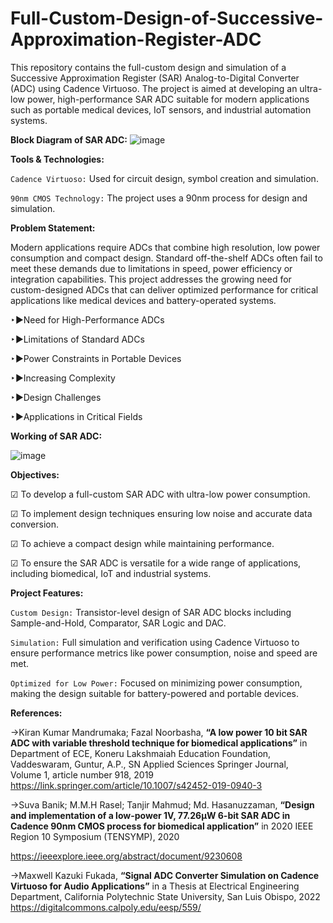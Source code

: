 # Full-Custom-Design-of-Successive-Approximation-Register-ADC

This repository contains the full-custom design and simulation of a Successive Approximation Register (SAR) Analog-to-Digital Converter (ADC) using Cadence Virtuoso. The project is aimed at developing an ultra-low power, high-performance SAR ADC suitable for modern applications such as portable medical devices, IoT sensors, and industrial automation systems.

**Block Diagram of SAR ADC:**
![image](https://github.com/user-attachments/assets/fc1916eb-bb52-4038-9324-4a95ff0f4090)

**Tools & Technologies:**

`Cadence Virtuoso:` Used for circuit design, symbol creation and simulation.

`90nm CMOS Technology:` The project uses a 90nm process for design and simulation.


**Problem Statement:**

Modern applications require ADCs that combine high resolution, low power consumption and compact design. Standard off-the-shelf ADCs often fail to meet these demands due to limitations in speed, power efficiency or integration capabilities. This project addresses the growing need for custom-designed ADCs that can deliver optimized performance for critical applications like medical devices and battery-operated systems.

‣►Need for High-Performance ADCs

‣►Limitations of Standard ADCs

‣►Power Constraints in Portable Devices

‣►Increasing Complexity

‣►Design Challenges

‣►Applications in Critical Fields


**Working of SAR ADC:**

![image](https://github.com/user-attachments/assets/8ab001c3-8481-45e8-85b0-e0040195601d)


**Objectives:**

☑  To develop a full-custom SAR ADC with ultra-low power consumption.

☑  To implement design techniques ensuring low noise and accurate data conversion.

☑  To achieve a compact design while maintaining performance.

☑  To ensure the SAR ADC is versatile for a wide range of applications, including biomedical, IoT and industrial systems.


**Project Features:**

`Custom Design:` Transistor-level design of SAR ADC blocks including Sample-and-Hold, Comparator, SAR Logic and DAC.

`Simulation:` Full simulation and verification using Cadence Virtuoso to ensure performance metrics like power consumption, noise and speed are met.

`Optimized for Low Power:` Focused on minimizing power consumption, making the design suitable for battery-powered and portable devices.

**References:**

→Kiran Kumar Mandrumaka; Fazal Noorbasha, **“A low power 10 bit SAR ADC with variable threshold technique for biomedical applications”** in Department of ECE, Koneru Lakshmaiah Education Foundation, Vaddeswaram, Guntur, A.P., SN Applied Sciences Springer Journal, Volume 1, article number 918, 2019 https://link.springer.com/article/10.1007/s42452-019-0940-3

→Suva Banik; M.M.H Rasel; Tanjir Mahmud; Md. Hasanuzzaman, **“Design and implementation of a low-power 1V, 77.26µW 6-bit SAR ADC in Cadence 90nm CMOS process for biomedical application”** in 2020 IEEE Region 10 Symposium (TENSYMP), 2020 

https://ieeexplore.ieee.org/abstract/document/9230608

→Maxwell Kazuki Fukada, **“Signal ADC Converter Simulation on Cadence Virtuoso for Audio Applications”** in a Thesis at Electrical Engineering Department, California Polytechnic State University, San Luis Obispo, 2022 https://digitalcommons.calpoly.edu/eesp/559/
